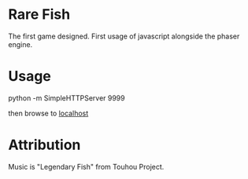 Rare Fish
=========
The first game designed. First usage of javascript alongside the phaser engine.

Usage
=========
python -m SimpleHTTPServer 9999

then browse to <a href="http://localhost:9999">localhost</a>

Attribution
=========
Music is "Legendary Fish" from Touhou Project. 
